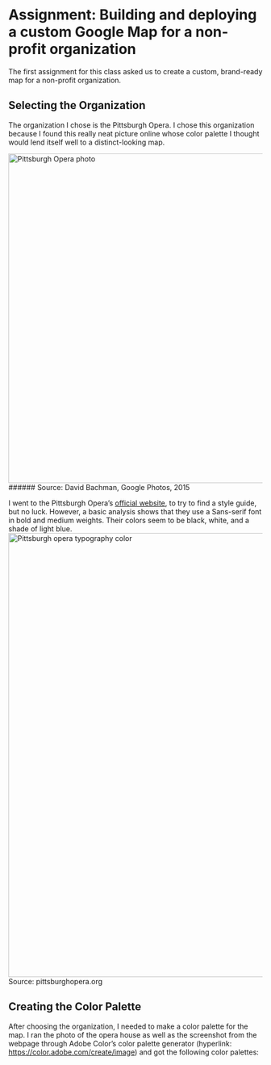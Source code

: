 # Assignment: Building and deploying a custom Google Map for a non-profit organization 

The first assignment for this class asked us to create a custom, brand-ready map for a non-profit organization. 

## Selecting the Organization
The organization I chose is the Pittsburgh Opera. I chose this organization because I found this really neat picture online whose color palette I thought would lend itself well to a distinct-looking map. 

<img width="653" alt="Pittsburgh Opera photo" src="https://user-images.githubusercontent.com/73584997/112771739-5de84b00-8ffb-11eb-87cf-53db79cc1343.png">
###### Source: David Bachman, Google Photos, 2015


I went to the Pittsburgh Opera’s [official website](https://www.pittsburghopera.org/), to try to find a style guide, but no luck. However, a basic analysis shows that they use a Sans-serif font in bold and medium weights. Their colors seem to be black, white, and a shade of light blue. 
<img width="880" alt="Pittsburgh opera typography color" src="https://user-images.githubusercontent.com/73584997/112771747-6476c280-8ffb-11eb-8e01-3e5b4d75d6dd.png">
Source: pittsburghopera.org


## Creating the Color Palette
After choosing the organization, I needed to make a color palette for the map. I ran the photo of the opera house as well as the screenshot from the webpage through Adobe Color’s color palette generator (hyperlink: https://color.adobe.com/create/image) and got the following color palettes:

